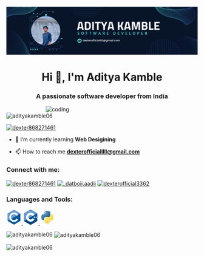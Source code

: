 ![logo](https://github.com/AdityaKamble06/AdityaKamble06/blob/main/Github%20Banner.png)
<h1 align="center">Hi 👋, I'm Aditya Kamble</h1>
<h3 align="center">A passionate software developer from India</h3>
<img align="right" alt="coding" width="400" src="https://camo.githubusercontent.com/19db51af5f90f1b152bc0b9078f5fe97053955be5074f03f17019c70345bdcdb/68747470733a2f2f6d69726f2e6d656469756d2e636f6d2f6d61782f313336302f302a37513379765349765f7430696f4a2d5a2e676966 ">

<p align="left"> <img src="https://komarev.com/ghpvc/?username=adityakamble06&label=Profile%20views&color=0e75b6&style=flat" alt="adityakamble06" /> </p>

<p align="left"> <a href="https://twitter.com/dexter868271461" target="blank"><img src="https://img.shields.io/twitter/follow/dexter868271461?logo=twitter&style=for-the-badge" alt="dexter868271461" /></a> </p>

- 🌱 I’m currently learning **Web Desigining**

- 📫 How to reach me **dexterofficialllll@gmail.com**

<h3 align="left">Connect with me:</h3>
<p align="left">
<a href="https://twitter.com/dexter868271461" target="blank"><img align="center" src="https://raw.githubusercontent.com/rahuldkjain/github-profile-readme-generator/master/src/images/icons/Social/twitter.svg" alt="dexter868271461" height="30" width="40" /></a>
<a href="https://instagram.com/_datboii.aadii" target="blank"><img align="center" src="https://raw.githubusercontent.com/rahuldkjain/github-profile-readme-generator/master/src/images/icons/Social/instagram.svg" alt="_datboii.aadii" height="30" width="40" /></a>
<a href="https://discord.gg/dexterofficial3362" target="blank"><img align="center" src="https://raw.githubusercontent.com/rahuldkjain/github-profile-readme-generator/master/src/images/icons/Social/discord.svg" alt="dexterofficial3362" height="30" width="40" /></a>
</p>

<h3 align="left">Languages and Tools:</h3>
<p align="left"> <a href="https://www.cprogramming.com/" target="_blank" rel="noreferrer"> <img src="https://raw.githubusercontent.com/devicons/devicon/master/icons/c/c-original.svg" alt="c" width="40" height="40"/> </a> <a href="https://www.w3schools.com/cpp/" target="_blank" rel="noreferrer"> <img src="https://raw.githubusercontent.com/devicons/devicon/master/icons/cplusplus/cplusplus-original.svg" alt="cplusplus" width="40" height="40"/> </a> <a href="https://www.python.org" target="_blank" rel="noreferrer"> <img src="https://raw.githubusercontent.com/devicons/devicon/master/icons/python/python-original.svg" alt="python" width="40" height="40"/> </a> </p>

<p><img align="left" src="https://github-readme-stats.vercel.app/api/top-langs?username=adityakamble06&show_icons=true&locale=en&layout=compact" alt="adityakamble06" /></p>

<p>&nbsp;<img align="center" src="https://github-readme-stats.vercel.app/api?username=adityakamble06&show_icons=true&locale=en" alt="adityakamble06" /></p>

<p><img align="center" src="https://github-readme-streak-stats.herokuapp.com/?user=adityakamble06&" alt="adityakamble06" /></p>
